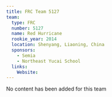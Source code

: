 ```yaml
---
title: FRC Team 5127
team:
  type: FRC
  number: 5127
  name: Red Hurricane
  rookie_year: 2014
  location: Shenyang, Liaoning, China
  sponsors:
    - Semia
    - Northeast Yucai School
  links:
    Website: 
---
```

No content has been added for this team
